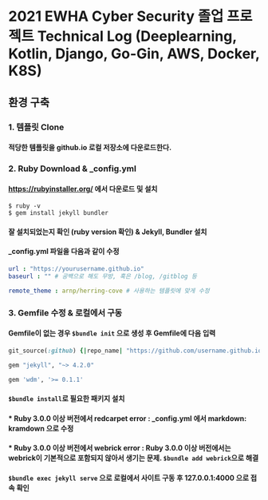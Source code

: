 # 2021 EWHA Cyber Security 졸업 프로젝트 Technical Log (Deeplearning, Kotlin, Django, Go-Gin, AWS, Docker, K8S)
## 환경 구축
### 1. 템플릿 Clone
#### 적당한 템플릿을 github.io 로컬 저장소에 다운로드한다.

### 2. Ruby Download & _config.yml
#### https://rubyinstaller.org/ 에서 다운로드 및 설치
```
$ ruby -v
$ gem install jekyll bundler
```
#### 잘 설치되었는지 확인 (ruby version 확인) & Jekyll, Bundler 설치
#### _config.yml 파일을 다음과 같이 수정
```yml
url : "https://yourusername.github.io"
baseurl : "" # 공백으로 해도 무방, 혹은 /blog, /gitblog 등

remote_theme : arnp/herring-cove # 사용하는 템플릿에 맞게 수정
```


### 3. Gemfile 수정 & 로컬에서 구동
#### Gemfile이 없는 경우 ```$bundle init``` 으로 생성 후 Gemfile에 다음 입력
``` ruby
git_source(:github) {|repo_name| "https://github.com/username.github.io" }

gem "jekyll", "~> 4.2.0"

gem 'wdm', '>= 0.1.1'
```
#### ```$bundle install```로 필요한 패키지 설치
#### * Ruby 3.0.0 이상 버전에서 redcarpet error : _config.yml 에서 markdown: kramdown 으로 수정
#### * Ruby 3.0.0 이상 버전에서 webrick error : Ruby 3.0.0 이상 버전에서는 webrick이 기본적으로 포함되지 않아서 생기는 문제. ```$bundle add webrick```으로 해결
#### ```$bundle exec jekyll serve``` 으로 로컬에서 사이트 구동 후 127.0.0.1:4000 으로 접속 확인
